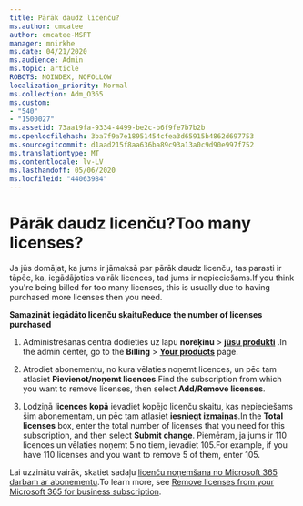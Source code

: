 ```yaml
---
title: Pārāk daudz licenču?
ms.author: cmcatee
author: cmcatee-MSFT
manager: mnirkhe
ms.date: 04/21/2020
ms.audience: Admin
ms.topic: article
ROBOTS: NOINDEX, NOFOLLOW
localization_priority: Normal
ms.collection: Adm_O365
ms.custom:
- "540"
- "1500027"
ms.assetid: 73aa19fa-9334-4499-be2c-b6f9fe7b7b2b
ms.openlocfilehash: 3ba7f9a7e18951454cfea3d65915b4862d697753
ms.sourcegitcommit: d1aad215f8aa636ba89c93a13a0c9d90e997f752
ms.translationtype: MT
ms.contentlocale: lv-LV
ms.lasthandoff: 05/06/2020
ms.locfileid: "44063984"
---
```

# <a name="too-many-licenses"></a><span data-ttu-id="32d99-102">Pārāk daudz licenču?</span><span class="sxs-lookup"><span data-stu-id="32d99-102">Too many licenses?</span></span>

<span data-ttu-id="32d99-103">Ja jūs domājat, ka jums ir jāmaksā par pārāk daudz licenču, tas parasti ir tāpēc, ka, iegādājoties vairāk licences, tad jums ir nepieciešams.</span><span class="sxs-lookup"><span data-stu-id="32d99-103">If you think you're being billed for too many licenses, this is usually due to having purchased more licenses then you need.</span></span>
  
<span data-ttu-id="32d99-104">**Samazināt iegādāto licenču skaitu**</span><span class="sxs-lookup"><span data-stu-id="32d99-104">**Reduce the number of licenses purchased**</span></span>
  
1. <span data-ttu-id="32d99-105">Administrēšanas centrā dodieties uz lapu **norēķinu** \> **[jūsu produkti](https://go.microsoft.com/fwlink/p/?linkid=842054)** .</span><span class="sxs-lookup"><span data-stu-id="32d99-105">In the admin center, go to the **Billing** \> **[Your products](https://go.microsoft.com/fwlink/p/?linkid=842054)** page.</span></span>

2. <span data-ttu-id="32d99-106">Atrodiet abonementu, no kura vēlaties noņemt licences, un pēc tam atlasiet **Pievienot/noņemt licences**.</span><span class="sxs-lookup"><span data-stu-id="32d99-106">Find the subscription from which you want to remove licenses, then select **Add/Remove licenses**.</span></span>

3. <span data-ttu-id="32d99-107">Lodziņā **licences kopā** ievadiet kopējo licenču skaitu, kas nepieciešams šim abonementam, un pēc tam atlasiet **iesniegt izmaiņas**.</span><span class="sxs-lookup"><span data-stu-id="32d99-107">In the **Total licenses** box, enter the total number of licenses that you need for this subscription, and then select **Submit change**.</span></span> <span data-ttu-id="32d99-108">Piemēram, ja jums ir 110 licences un vēlaties noņemt 5 no tiem, ievadiet 105.</span><span class="sxs-lookup"><span data-stu-id="32d99-108">For example, if you have 110 licenses and you want to remove 5 of them, enter 105.</span></span>

<span data-ttu-id="32d99-109">Lai uzzinātu vairāk, skatiet sadaļu [licenču noņemšana no Microsoft 365 darbam ar abonementu](https://docs.microsoft.com/office365/admin/subscriptions-and-billing/remove-licenses-from-subscription).</span><span class="sxs-lookup"><span data-stu-id="32d99-109">To learn more, see [Remove licenses from your Microsoft 365 for business subscription](https://docs.microsoft.com/office365/admin/subscriptions-and-billing/remove-licenses-from-subscription).</span></span>